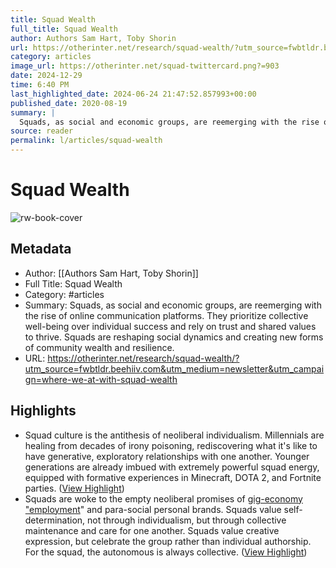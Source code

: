 ```yaml
---
title: Squad Wealth
full_title: Squad Wealth
author: Authors Sam Hart, Toby Shorin
url: https://otherinter.net/research/squad-wealth/?utm_source=fwbtldr.beehiiv.com&utm_medium=newsletter&utm_campaign=where-we-at-with-squad-wealth
category: articles
image_url: https://otherinter.net/squad-twittercard.png?=903
date: 2024-12-29
time: 6:40 PM
last_highlighted_date: 2024-06-24 21:47:52.857993+00:00
published_date: 2020-08-19
summary: |
  Squads, as social and economic groups, are reemerging with the rise of online communication platforms. They prioritize collective well-being over individual success and rely on trust and shared values to thrive. Squads are reshaping social dynamics and creating new forms of community wealth and resilience.
source: reader
permalink: l/articles/squad-wealth
---
```

# Squad Wealth

![rw-book-cover](https://otherinter.net/squad-twittercard.png?=903)

## Metadata
- Author: [[Authors Sam Hart, Toby Shorin]]
- Full Title: Squad Wealth
- Category: #articles
- Summary: Squads, as social and economic groups, are reemerging with the rise of online communication platforms. They prioritize collective well-being over individual success and rely on trust and shared values to thrive. Squads are reshaping social dynamics and creating new forms of community wealth and resilience.
- URL: https://otherinter.net/research/squad-wealth/?utm_source=fwbtldr.beehiiv.com&utm_medium=newsletter&utm_campaign=where-we-at-with-squad-wealth

## Highlights
- Squad culture is the antithesis of neoliberal individualism. Millennials are healing from decades of irony poisoning, rediscovering what it's like to have generative, exploratory relationships with one another. Younger generations are already imbued with extremely powerful squad energy, equipped with formative experiences in Minecraft, DOTA 2, and Fortnite parties. ([View Highlight](https://read.readwise.io/read/01j16343pw7z7prktdk9gmb2gr))
- Squads are woke to the empty neoliberal promises of [gig-economy "employment](https://onezero.medium.com/the-gig-economy-is-failing-say-hello-to-the-hustle-economy-13ae3aa91954)" and para-social personal brands. Squads value self-determination, not through individualism, but through collective maintenance and care for one another. Squads value creative expression, but celebrate the group rather than individual authorship. For the squad, the autonomous is always collective. ([View Highlight](https://read.readwise.io/read/01j163gfa6377msynrgqwe5z0r))


